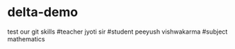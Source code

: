# delta-demo

test our git skills
#teacher
jyoti sir
#student
peeyush vishwakarma
#subject
mathematics
